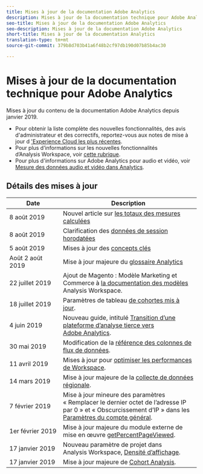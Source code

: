 ```yaml
---
title: Mises à jour de la documentation Adobe Analytics
description: Mises à jour de la documentation technique pour Adobe Analytics
seo-title: Mises à jour de la documentation Adobe Analytics
seo-description: Mises à jour de la documentation Adobe Analytics
short-title: Mises à jour de la documentation Analytics
translation-type: tm+mt
source-git-commit: 379b8d703b41a6f48b2cf97db190d07b85b4ac30

---
```



# Mises à jour de la documentation technique pour Adobe Analytics

Mises à jour du contenu de la documentation Adobe Analytics depuis janvier 2019.

* Pour obtenir la liste complète des nouvelles fonctionnalités, des avis d'administrateur et des correctifs, reportez-vous aux notes de mise à jour d ['Experience Cloud les plus récentes](https://marketing.adobe.com/resources/help/en_US/whatsnew/).
* Pour plus d’informations sur les nouvelles fonctionnalités d’Analysis Workspace, voir [cette rubrique](/help/analyze/analysis-workspace/new-features-in-analysis-workspace.md).
* Pour plus d'informations sur Adobe Analytics pour audio et vidéo, voir [Mesure des données audio et vidéo dans Analytics](https://docs.adobe.com/content/help/en/media-analytics/using/media-overview.html).

## Détails des mises à jour

| Date | Description |
|---|---|
| 8 août 2019 | Nouvel article sur [les totaux des mesures calculées](/help/components/c-calcmetrics/cm-totals.md) |
| 8 août 2019 | Clarification des [données de session horodatées](/help/admin/admin/timestamp-optional.md) |
| 5 août 2019 | Mises à jour des [concepts clés](/help/analyze/reports-analytics/key-concepts.md) |
| Août 2 août 2019 | Mise à jour majeure du [glossaire Analytics](/help/technotes/terms.md) |
| 22 juillet 2019 | Ajout de Magento : Modèle Marketing et Commerce à [la documentation des modèles](/help/analyze/analysis-workspace/build-workspace-project/starter-projects.md) Analysis Workspace. |
| 18 juillet 2019 | Paramètres de tableau [de cohortes mis à jour](/help/analyze/analysis-workspace/visualizations/cohort-table/t-cohort.md). |
| 4 juin 2019 | Nouveau guide, intitulé [Transition d’une plateforme d’analyse tierce vers Adobe Analytics](../technotes/ga-to-aa/home.md). |
| 30 mai 2019 | Modification de la [référence des colonnes de flux de données](../export/analytics-data-feed/c-df-contents/datafeeds-reference.md). |
| 11 avril 2019 | Mises à jour pour [optimiser les performances de Workspace](../analyze/analysis-workspace/optimizing-performance.md). |
| 14 mars 2019 | Mise à jour majeure de la [collecte de données régionale](../technotes/rdc/regional-data-collection.md). |
| 7 février 2019 | Mise à jour mineure des paramètres « Remplacer le dernier octet de l’adresse IP par 0 » et « Obscurcissement d’IP » dans les [Paramètres du compte général](../admin/admin/general-acct-settings-admin.md). |
| 1er février 2019 | Mise à jour majeure du module externe de mise en œuvre [getPercentPageViewed](../implement/js-implementation/plugins/getpercentpageviewed.md). |
| 17 janvier 2019 | Nouveau paramètre de projet dans Analysis Workspace, [Densité d’affichage](../analyze/analysis-workspace/build-workspace-project/view-density.md). |
| 17 janvier 2019 | Mise à jour majeure de [Cohort Analysis](../analyze/analysis-workspace/visualizations/cohort-table/cohort-analysis.md). |
